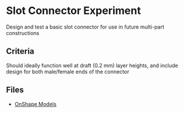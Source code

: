 # Slot Connector Experiment

Design and test a basic slot connector for use in future multi-part constructions

## Criteria

Should ideally function well at draft (0.2 mm) layer heights, and include design for both male/female ends of the connector

## Files

- [OnShape Models](https://cad.onshape.com/documents?nodeId=e52f12f402faae27812079b1&resourceType=folder&column=modifiedAt&order=desc&viewMode=0)
